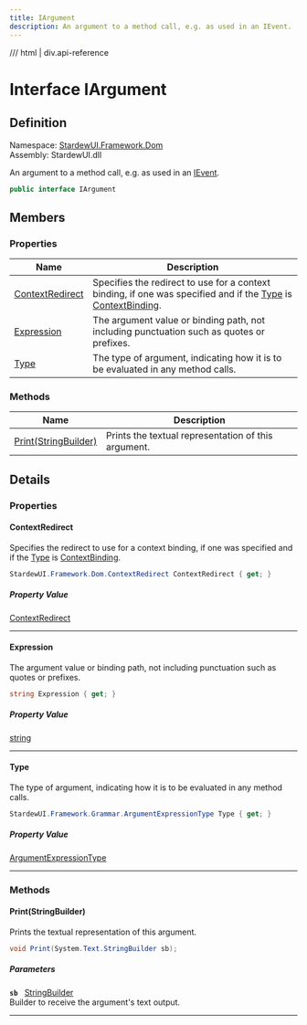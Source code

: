 ```yaml
---
title: IArgument
description: An argument to a method call, e.g. as used in an IEvent.
---
```


<link rel="stylesheet" href="/StardewUI/stylesheets/reference.css" />

/// html | div.api-reference

# Interface IArgument

## Definition

<div class="api-definition" markdown>

Namespace: [StardewUI.Framework.Dom](index.md)  
Assembly: StardewUI.dll  

</div>

An argument to a method call, e.g. as used in an [IEvent](ievent.md).

```cs
public interface IArgument
```

## Members

### Properties

 | Name | Description |
| --- | --- |
| [ContextRedirect](#contextredirect) | Specifies the redirect to use for a context binding, if one was specified and if the [Type](iargument.md#type) is [ContextBinding](../grammar/argumentexpressiontype.md#contextbinding). | 
| [Expression](#expression) | The argument value or binding path, not including punctuation such as quotes or prefixes. | 
| [Type](#type) | The type of argument, indicating how it is to be evaluated in any method calls. | 

### Methods

 | Name | Description |
| --- | --- |
| [Print(StringBuilder)](#printstringbuilder) | Prints the textual representation of this argument. | 

## Details

### Properties

#### ContextRedirect

Specifies the redirect to use for a context binding, if one was specified and if the [Type](iargument.md#type) is [ContextBinding](../grammar/argumentexpressiontype.md#contextbinding).

```cs
StardewUI.Framework.Dom.ContextRedirect ContextRedirect { get; }
```

##### Property Value

[ContextRedirect](contextredirect.md)

-----

#### Expression

The argument value or binding path, not including punctuation such as quotes or prefixes.

```cs
string Expression { get; }
```

##### Property Value

[string](https://learn.microsoft.com/en-us/dotnet/api/system.string)

-----

#### Type

The type of argument, indicating how it is to be evaluated in any method calls.

```cs
StardewUI.Framework.Grammar.ArgumentExpressionType Type { get; }
```

##### Property Value

[ArgumentExpressionType](../grammar/argumentexpressiontype.md)

-----

### Methods

#### Print(StringBuilder)

Prints the textual representation of this argument.

```cs
void Print(System.Text.StringBuilder sb);
```

##### Parameters

**`sb`** &nbsp; [StringBuilder](https://learn.microsoft.com/en-us/dotnet/api/system.text.stringbuilder)  
Builder to receive the argument's text output.

-----

